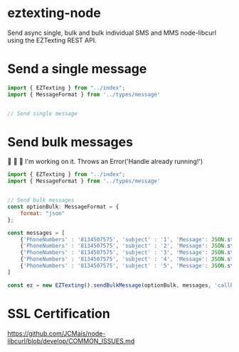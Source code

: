 # eztexting-node
Send async single, bulk and bulk individual SMS and MMS node-libcurl using the EZTexting REST API.


# Send a single message

```javascript
import { EZTexting } from "../index";
import { MessageFormat } from '../types/message'


// Send single message

```


# Send bulk messages

🚧 🚧 🚧 
I'm working on it. Throws an Error('Handle already running!')



```javascript
import { EZTexting } from "../index";
import { MessageFormat } from '../types/message'


// Send bulk messages
const optionBulk: MessageFormat = { 
    format: "json"
};

const messages = [
    {'PhoneNumbers' : '8134507575', 'subject' : '1', 'Message': JSON.stringify(new Date)},
    {'PhoneNumbers' : '8134507575', 'subject' : '2', 'Message': JSON.stringify(new Date)},
    {'PhoneNumbers' : '8134507575', 'subject' : '3', 'Message': JSON.stringify(new Date)},
    {'PhoneNumbers' : '8134507575', 'subject' : '4', 'Message': JSON.stringify(new Date)},
    {'PhoneNumbers' : '8134507575', 'subject' : '5', 'Message': JSON.stringify(new Date)}
]

const ez = new EZTexting().sendBulkMessage(optionBulk, messages, 'callback');
```


# SSL Certification

https://github.com/JCMais/node-libcurl/blob/develop/COMMON_ISSUES.md

